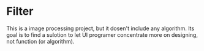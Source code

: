 Filter
======
This is a image processing project, but it dosen't include any algorithm. Its goal is to find a sulotion to let UI programer concentrate more on designing, not function (or algorithm).
